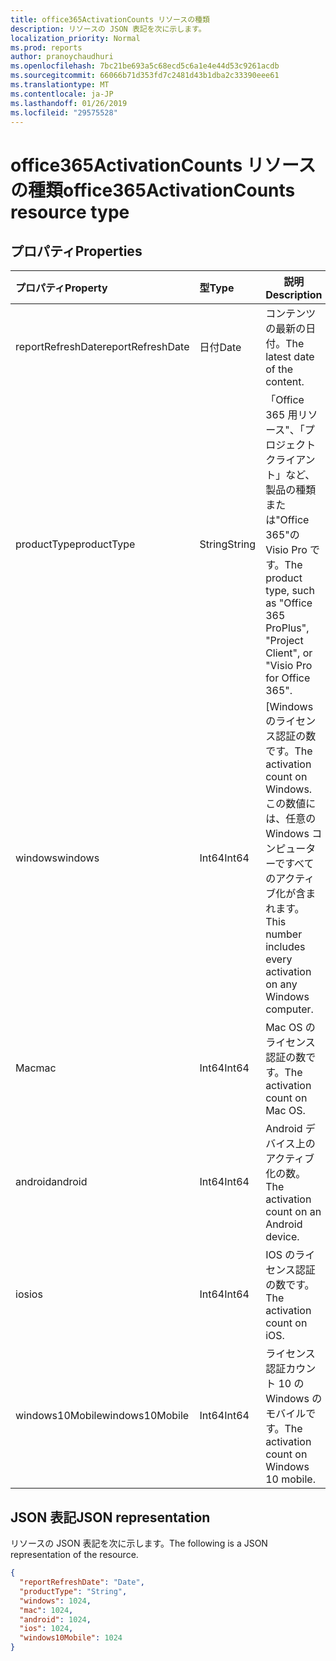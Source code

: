 ```yaml
---
title: office365ActivationCounts リソースの種類
description: リソースの JSON 表記を次に示します。
localization_priority: Normal
ms.prod: reports
author: pranoychaudhuri
ms.openlocfilehash: 7bc21be693a5c68ecd5c6a1e4e44d53c9261acdb
ms.sourcegitcommit: 66066b71d353fd7c2481d43b1dba2c33390eee61
ms.translationtype: MT
ms.contentlocale: ja-JP
ms.lasthandoff: 01/26/2019
ms.locfileid: "29575528"
---
```

# <a name="office365activationcounts-resource-type"></a><span data-ttu-id="39e0a-103">office365ActivationCounts リソースの種類</span><span class="sxs-lookup"><span data-stu-id="39e0a-103">office365ActivationCounts resource type</span></span>

## <a name="properties"></a><span data-ttu-id="39e0a-104">プロパティ</span><span class="sxs-lookup"><span data-stu-id="39e0a-104">Properties</span></span>

| <span data-ttu-id="39e0a-105">プロパティ</span><span class="sxs-lookup"><span data-stu-id="39e0a-105">Property</span></span>          | <span data-ttu-id="39e0a-106">型</span><span class="sxs-lookup"><span data-stu-id="39e0a-106">Type</span></span>   | <span data-ttu-id="39e0a-107">説明</span><span class="sxs-lookup"><span data-stu-id="39e0a-107">Description</span></span>                              |
| :---------------- | :----- | ---------------------------------------- |
| <span data-ttu-id="39e0a-108">reportRefreshDate</span><span class="sxs-lookup"><span data-stu-id="39e0a-108">reportRefreshDate</span></span> | <span data-ttu-id="39e0a-109">日付</span><span class="sxs-lookup"><span data-stu-id="39e0a-109">Date</span></span>   | <span data-ttu-id="39e0a-110">コンテンツの最新の日付。</span><span class="sxs-lookup"><span data-stu-id="39e0a-110">The latest date of the content.</span></span>          |
| <span data-ttu-id="39e0a-111">productType</span><span class="sxs-lookup"><span data-stu-id="39e0a-111">productType</span></span>       | <span data-ttu-id="39e0a-112">String</span><span class="sxs-lookup"><span data-stu-id="39e0a-112">String</span></span> | <span data-ttu-id="39e0a-113">「Office 365 用リソース"、「プロジェクト クライアント」など、製品の種類または"Office 365"の Visio Pro です。</span><span class="sxs-lookup"><span data-stu-id="39e0a-113">The product type, such as "Office 365 ProPlus", "Project Client", or "Visio Pro for Office 365".</span></span> |
| <span data-ttu-id="39e0a-114">windows</span><span class="sxs-lookup"><span data-stu-id="39e0a-114">windows</span></span>           | <span data-ttu-id="39e0a-115">Int64</span><span class="sxs-lookup"><span data-stu-id="39e0a-115">Int64</span></span>  | <span data-ttu-id="39e0a-116">[Windows のライセンス認証の数です。</span><span class="sxs-lookup"><span data-stu-id="39e0a-116">The activation count on Windows.</span></span> <span data-ttu-id="39e0a-117">この数値には、任意の Windows コンピューターですべてのアクティブ化が含まれます。</span><span class="sxs-lookup"><span data-stu-id="39e0a-117">This number includes every activation on any Windows computer.</span></span> |
| <span data-ttu-id="39e0a-118">Mac</span><span class="sxs-lookup"><span data-stu-id="39e0a-118">mac</span></span>               | <span data-ttu-id="39e0a-119">Int64</span><span class="sxs-lookup"><span data-stu-id="39e0a-119">Int64</span></span>  | <span data-ttu-id="39e0a-120">Mac OS のライセンス認証の数です。</span><span class="sxs-lookup"><span data-stu-id="39e0a-120">The activation count on Mac OS.</span></span>          |
| <span data-ttu-id="39e0a-121">android</span><span class="sxs-lookup"><span data-stu-id="39e0a-121">android</span></span>           | <span data-ttu-id="39e0a-122">Int64</span><span class="sxs-lookup"><span data-stu-id="39e0a-122">Int64</span></span>  | <span data-ttu-id="39e0a-123">Android デバイス上のアクティブ化の数。</span><span class="sxs-lookup"><span data-stu-id="39e0a-123">The activation count on an Android device.</span></span>  |
| <span data-ttu-id="39e0a-124">ios</span><span class="sxs-lookup"><span data-stu-id="39e0a-124">ios</span></span>               | <span data-ttu-id="39e0a-125">Int64</span><span class="sxs-lookup"><span data-stu-id="39e0a-125">Int64</span></span>  | <span data-ttu-id="39e0a-126">IOS のライセンス認証の数です。</span><span class="sxs-lookup"><span data-stu-id="39e0a-126">The activation count on iOS.</span></span>             |
| <span data-ttu-id="39e0a-127">windows10Mobile</span><span class="sxs-lookup"><span data-stu-id="39e0a-127">windows10Mobile</span></span>   | <span data-ttu-id="39e0a-128">Int64</span><span class="sxs-lookup"><span data-stu-id="39e0a-128">Int64</span></span>  | <span data-ttu-id="39e0a-129">ライセンス認証カウント 10 の Windows のモバイルです。</span><span class="sxs-lookup"><span data-stu-id="39e0a-129">The activation count on Windows 10 mobile.</span></span> |

## <a name="json-representation"></a><span data-ttu-id="39e0a-130">JSON 表記</span><span class="sxs-lookup"><span data-stu-id="39e0a-130">JSON representation</span></span>

<span data-ttu-id="39e0a-131">リソースの JSON 表記を次に示します。</span><span class="sxs-lookup"><span data-stu-id="39e0a-131">The following is a JSON representation of the resource.</span></span>

<!-- {
  "blockType": "resource",
  "@odata.type": "microsoft.graph.office365ActivationCounts"
} -->

```json
{
  "reportRefreshDate": "Date", 
  "productType": "String", 
  "windows": 1024, 
  "mac": 1024, 
  "android": 1024, 
  "ios": 1024, 
  "windows10Mobile": 1024
}
```
